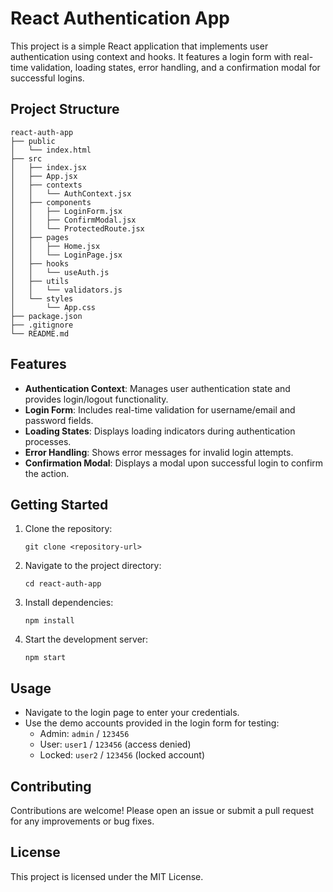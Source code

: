 # React Authentication App

This project is a simple React application that implements user authentication using context and hooks. It features a login form with real-time validation, loading states, error handling, and a confirmation modal for successful logins.

## Project Structure

```
react-auth-app
├── public
│   └── index.html
├── src
│   ├── index.jsx
│   ├── App.jsx
│   ├── contexts
│   │   └── AuthContext.jsx
│   ├── components
│   │   ├── LoginForm.jsx
│   │   ├── ConfirmModal.jsx
│   │   └── ProtectedRoute.jsx
│   ├── pages
│   │   ├── Home.jsx
│   │   └── LoginPage.jsx
│   ├── hooks
│   │   └── useAuth.js
│   ├── utils
│   │   └── validators.js
│   └── styles
│       └── App.css
├── package.json
├── .gitignore
└── README.md
```

## Features

- **Authentication Context**: Manages user authentication state and provides login/logout functionality.
- **Login Form**: Includes real-time validation for username/email and password fields.
- **Loading States**: Displays loading indicators during authentication processes.
- **Error Handling**: Shows error messages for invalid login attempts.
- **Confirmation Modal**: Displays a modal upon successful login to confirm the action.

## Getting Started

1. Clone the repository:
   ```
   git clone <repository-url>
   ```
2. Navigate to the project directory:
   ```
   cd react-auth-app
   ```
3. Install dependencies:
   ```
   npm install
   ```
4. Start the development server:
   ```
   npm start
   ```

## Usage

- Navigate to the login page to enter your credentials.
- Use the demo accounts provided in the login form for testing:
  - Admin: `admin` / `123456`
  - User: `user1` / `123456` (access denied)
  - Locked: `user2` / `123456` (locked account)

## Contributing

Contributions are welcome! Please open an issue or submit a pull request for any improvements or bug fixes.

## License

This project is licensed under the MIT License.